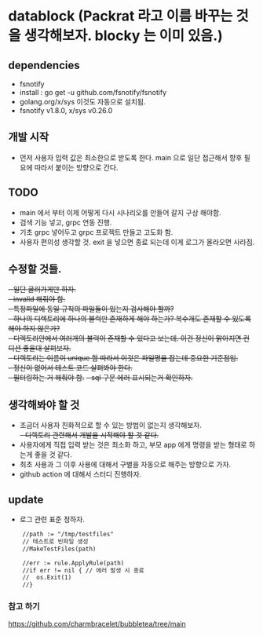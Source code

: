# datablock (Packrat 라고 이름 바꾸는 것을 생각해보자. blocky 는 이미 있음.)

## dependencies
- fsnotify
- install : go get -u github.com/fsnotify/fsnotify
- golang.org/x/sys 이것도 자동으로 설치됨.
- fsnotify v1.8.0, x/sys v0.26.0

## 개발 시작
- 먼저 사용자 입력 값은 최소한으로 받도록 한다. main 으로 일단 접근해서 향후 필요에 따라서 붙이는 방향으로 간다.  

## TODO
- main 에서 부터 이제 어떻게 다시 시나리오를 만들어 갈지 구상 해야함.  
- 검색 기능 넣고, grpc 연동 진행.
- 기초 grpc 넣어두고 grpc 프로젝트 만들고 고도화 함.
- 사용자 편의성 생각할 것. exit 을 넣으면 종료 되는데 이게 로그가 올라오면 사라짐.

## 수정할 것들.
~~- 일단 굴러가게만 하자.~~  
~~- invalid 해줘야 함.~~  
~~- 특정파일에 동일 규칙의 파일들이 있는지 검사해야 할까?~~  
~~- 하나의 디렉토리에 하나의 블럭만 존재하게 해야 하는가? 복수개도 존재할 수 있도록 해야 하지 않은가?~~  
~~- 디렉토리안에서 여러개의 블럭이 존재할 수 있다고 보는데. 이건 정신이 맑아지면 컨디션 좋을대 살펴보자.~~  
~~- 디렉토리는 이름이 unique 함 따라서 이것은 파일명을 잡는데 중요한 기준점임.~~  
~~- 정신이 없어서 테스트 코드 살펴봐야 한다.~~  
~~- 필터링하는 거 해줘야 함.~~
~~- sql 구문 에러 표시되는거 확인하자.~~

## 생각해봐야 할 것
- 조금더 사용자 친화적으로 할 수 있는 방법이 없는지 생각해보자.  
~~- 디렉토리 관련해서 개발을 시작해야 할 것 같다.~~
- 사용자에게 직접 입력 받는 것은 최소화 하고, 부모 app 에게 명령을 받는 형태로 하는게 좋을 것 같다.
- 최초 사용과 그 이후 사용에 대해서 구별을 자동으로 해주는 방향으로 가자.
- github action 에 대해서 스터디 진행하자.

## update 
- 로그 관련 표준 정하자.  


````txt
	//path := "/tmp/testfiles"
	// 테스트로 빈파일 생성
	//MakeTestFiles(path)

	//err := rule.ApplyRule(path)
	//if err != nil { // 에러 발생 시 종료
	//	os.Exit(1)
	//}
````

### 참고 하기
https://github.com/charmbracelet/bubbletea/tree/main
